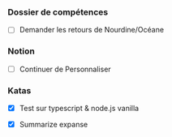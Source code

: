 ### Dossier de compétences
- [ ] Demander les retours de Nourdine/Océane

### Notion
- [ ] Continuer de Personnaliser

### Katas
- [X] Test sur typescript & node.js vanilla
- [X] Summarize expanse
    
